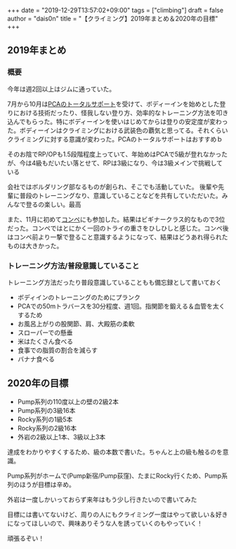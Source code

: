 +++
date = "2019-12-29T13:57:02+09:00"
tags = ["climbing"]
draft = false
author = "dais0n"
title = "【クライミング】2019年まとめ＆2020年の目標"
+++

## 2019年まとめ

### 概要
今年は週2回以上はジムに通っていた。

7月から10月は[PCAのトータルサポート](https://pump-climbing.com/pca/contactform/)を受けて、ボディーインを始めとした登りにおける技術だったり、怪我しない登り方、効率的なトレーニング方法を叩き込んでもらった。特にボディーインを使いはじめてからは登りの安定度が変わった。ボディーインはクライミングにおける武装色の覇気と思ってる。それくらいクライミングに対する意識が変わった。PCAのトータルサポートはおすすめｂ

そのお陰でRP/OPも1.5段階程度上っていて、年始めはPCAで5級が登れなかったが、今は4級もだいたい落とせて、RPは3級になり、今は3級メインで挑戦している

会社ではボルダリング部なるものが創られ、そこでも活動していた。
後輩や先輩に普段のトレーニングなり、意識していることなどを共有していただいた。みんなで登るの楽しい。最高

また、11月に初めて[コンペ](https://beta-climbing.com/news/4th-anniversary-betacup/)にも参加した。結果はビギナークラス的なもので3位だった。コンペではとにかく一回のトライの重さをひしひしと感じた。コンペ後はコンペ前より一撃で登ること意識するようになって、結果はどうあれ得られたものは大きかった。

### トレーニング方法/普段意識していること

トレーニング方法だったり普段意識していることもも備忘録として書いておく

- ボディインのトレーニングのためにプランク
- PCAでの50mトラバースを30分程度、週1回。指関節を鍛える＆血管を太くするため
- お風呂上がりの股関節、肩、大殿筋の柔軟
- スローパーでの懸垂
- 米はたくさん食べる
- 食事での脂質の割合を減らす
- バナナ食べる

## 2020年の目標
- Pump系列の110度以上の壁の2級2本
- Pump系列の3級16本
- Rocky系列の1級5本
- Rocky系列の2級16本
- 外岩の2級以上1本、3級以上3本

達成をわかりやすくするため、級の本数で書いた。ちゃんと上の級も触るのを意識。

Pump系列がホームで(Pump新宿/Pump荻窪)、たまにRocky行くため、Pump系列のほうが目標は辛め。

外岩は一度しかいっておらず来年はもう少し行きたいので書いてみた

目標には書いてないけど、周りの人にもクライミング一度はやって欲しい＆好きになってほしいので、興味ありそうな人を誘っていくのもやっていく！

頑張るぞい！

